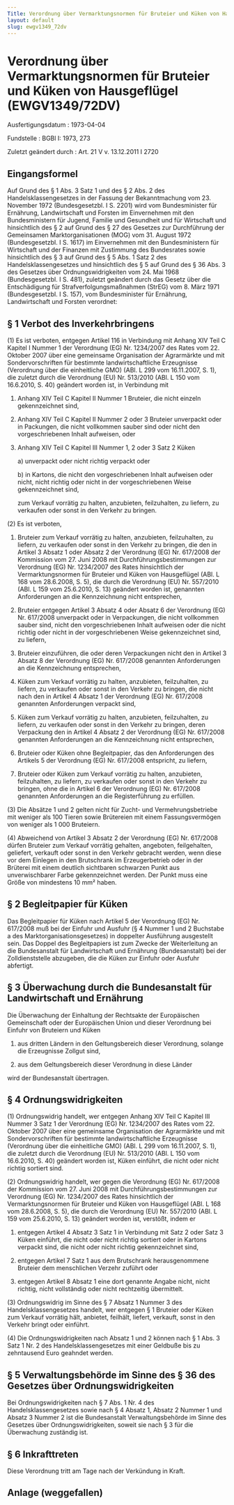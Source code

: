 ```yaml
---
Title: Verordnung über Vermarktungsnormen für Bruteier und Küken von Hausgeflügel
layout: default
slug: ewgv1349_72dv
---
```


# Verordnung über Vermarktungsnormen für Bruteier und Küken von Hausgeflügel (EWGV1349/72DV)

Ausfertigungsdatum
:   1973-04-04

Fundstelle
:   BGBl I: 1973, 273

Zuletzt geändert durch
:   Art. 21 V v. 13.12.2011 I 2720


## Eingangsformel

Auf Grund des § 1 Abs. 3 Satz 1 und des § 2 Abs. 2 des
Handelsklassengesetzes in der Fassung der Bekanntmachung vom 23.
November 1972 (Bundesgesetzbl. I S. 2201) wird vom Bundesminister für
Ernährung, Landwirtschaft und Forsten im Einvernehmen mit den
Bundesministern für Jugend, Familie und Gesundheit und für Wirtschaft
und hinsichtlich des § 2 auf Grund des § 27 des Gesetzes zur
Durchführung der Gemeinsamen Marktorganisationen (MOG) vom 31. August
1972 (Bundesgesetzbl. I S. 1617) im Einvernehmen mit den
Bundesministern für Wirtschaft und der Finanzen mit Zustimmung des
Bundesrates sowie hinsichtlich des § 3 auf Grund des § 5 Abs. 1 Satz 2
des Handelsklassengesetzes und hinsichtlich des § 5 auf Grund des § 36
Abs. 3 des Gesetzes über Ordnungswidrigkeiten vom 24. Mai 1968
(Bundesgesetzbl. I S. 481), zuletzt geändert durch das Gesetz über die
Entschädigung für Strafverfolgungsmaßnahmen (StrEG) vom 8. März 1971
(Bundesgesetzbl. I S. 157), vom Bundesminister für Ernährung,
Landwirtschaft und Forsten verordnet:


## § 1 Verbot des Inverkehrbringens

(1) Es ist verboten, entgegen Artikel 116 in Verbindung mit Anhang XIV
Teil C Kapitel I Nummer 1 der Verordnung (EG) Nr. 1234/2007 des Rates
vom 22. Oktober 2007 über eine gemeinsame Organisation der Agrarmärkte
und mit Sondervorschriften für bestimmte landwirtschaftliche
Erzeugnisse (Verordnung über die einheitliche GMO) (ABl. L 299 vom
16\.11.2007, S. 1), die zuletzt durch die Verordnung (EU) Nr. 513/2010
(ABl. L 150 vom 16.6.2010, S. 40) geändert worden ist, in Verbindung
mit

1.  Anhang XIV Teil C Kapitel II Nummer 1 Bruteier, die nicht einzeln
    gekennzeichnet sind,


2.  Anhang XIV Teil C Kapitel II Nummer 2 oder 3 Bruteier unverpackt oder
    in Packungen, die nicht vollkommen sauber sind oder nicht den
    vorgeschriebenen Inhalt aufweisen, oder


3.  Anhang XIV Teil C Kapitel III Nummer 1, 2 oder 3 Satz 2 Küken

    a)  unverpackt oder nicht richtig verpackt oder


    b)  in Kartons, die nicht den vorgeschriebenen Inhalt aufweisen oder
        nicht, nicht richtig oder nicht in der vorgeschriebenen Weise
        gekennzeichnet sind,



    zum Verkauf vorrätig zu halten, anzubieten, feilzuhalten, zu liefern,
    zu verkaufen oder sonst in den Verkehr zu bringen.




(2) Es ist verboten,

1.  Bruteier zum Verkauf vorrätig zu halten, anzubieten, feilzuhalten, zu
    liefern, zu verkaufen oder sonst in den Verkehr zu bringen, die den in
    Artikel 3 Absatz 1 oder Absatz 2 der Verordnung (EG) Nr. 617/2008 der
    Kommission vom 27. Juni 2008 mit Durchführungsbestimmungen zur
    Verordnung (EG) Nr. 1234/2007 des Rates hinsichtlich der
    Vermarktungsnormen für Bruteier und Küken von Hausgeflügel (ABl. L 168
    vom 28.6.2008, S. 5), die durch die Verordnung (EU) Nr. 557/2010 (ABl.
    L 159 vom 25.6.2010, S. 13) geändert worden ist, genannten
    Anforderungen an die Kennzeichnung nicht entsprechen,


2.  Bruteier entgegen Artikel 3 Absatz 4 oder Absatz 6 der Verordnung (EG)
    Nr. 617/2008 unverpackt oder in Verpackungen, die nicht vollkommen
    sauber sind, nicht den vorgeschriebenen Inhalt aufweisen oder die
    nicht richtig oder nicht in der vorgeschriebenen Weise gekennzeichnet
    sind, zu liefern,


3.  Bruteier einzuführen, die oder deren Verpackungen nicht den in Artikel
    3 Absatz 8 der Verordnung (EG) Nr. 617/2008 genannten Anforderungen an
    die Kennzeichnung entsprechen,


4.  Küken zum Verkauf vorrätig zu halten, anzubieten, feilzuhalten, zu
    liefern, zu verkaufen oder sonst in den Verkehr zu bringen, die nicht
    nach den in Artikel 4 Absatz 1 der Verordnung (EG) Nr. 617/2008
    genannten Anforderungen verpackt sind,


5.  Küken zum Verkauf vorrätig zu halten, anzubieten, feilzuhalten, zu
    liefern, zu verkaufen oder sonst in den Verkehr zu bringen, deren
    Verpackung den in Artikel 4 Absatz 2 der Verordnung (EG) Nr. 617/2008
    genannten Anforderungen an die Kennzeichnung nicht entsprechen,


6.  Bruteier oder Küken ohne Begleitpapier, das den Anforderungen des
    Artikels 5 der Verordnung (EG) Nr. 617/2008 entspricht, zu liefern,


7.  Bruteier oder Küken zum Verkauf vorrätig zu halten, anzubieten,
    feilzuhalten, zu liefern, zu verkaufen oder sonst in den Verkehr zu
    bringen, ohne die in Artikel 6 der Verordnung (EG) Nr. 617/2008
    genannten Anforderungen an die Registerführung zu erfüllen.




(3) Die Absätze 1 und 2 gelten nicht für Zucht- und
Vermehrungsbetriebe mit weniger als 100 Tieren sowie Brütereien mit
einem Fassungsvermögen von weniger als 1 000 Bruteiern.

(4) Abweichend von Artikel 3 Absatz 2 der Verordnung (EG) Nr. 617/2008
dürfen Bruteier zum Verkauf vorrätig gehalten, angeboten,
feilgehalten, geliefert, verkauft oder sonst in den Verkehr gebracht
werden, wenn diese vor dem Einlegen in den Brutschrank im
Erzeugerbetrieb oder in der Brüterei mit einem deutlich sichtbaren
schwarzen Punkt aus unverwischbarer Farbe gekennzeichnet werden. Der
Punkt muss eine Größe von mindestens 10 mm² haben.


## § 2 Begleitpapier für Küken

Das Begleitpapier für Küken nach Artikel 5 der Verordnung (EG) Nr.
617/2008 muß bei der Einfuhr und Ausfuhr (§ 4 Nummer 1 und 2 Buchstabe
a des Marktorganisationsgesetzes) in doppelter Ausführung ausgestellt
sein. Das Doppel des Begleitpapiers ist zum Zwecke der Weiterleitung
an die Bundesanstalt für Landwirtschaft und Ernährung (Bundesanstalt)
bei der Zolldienststelle abzugeben, die die Küken zur Einfuhr oder
Ausfuhr abfertigt.


## § 3 Überwachung durch die Bundesanstalt für Landwirtschaft und Ernährung

Die Überwachung der Einhaltung der Rechtsakte der Europäischen
Gemeinschaft oder der Europäischen Union und dieser Verordnung bei
Einfuhr von Bruteiern und Küken

1.  aus dritten Ländern in den Geltungsbereich dieser Verordnung, solange
    die Erzeugnisse Zollgut sind,


2.  aus dem Geltungsbereich dieser Verordnung in diese Länder



wird der Bundesanstalt übertragen.


## § 4 Ordnungswidrigkeiten

(1) Ordnungswidrig handelt, wer entgegen Anhang XIV Teil C Kapitel III
Nummer 3 Satz 1 der Verordnung (EG) Nr. 1234/2007 des Rates vom 22.
Oktober 2007 über eine gemeinsame Organisation der Agrarmärkte und mit
Sondervorschriften für bestimmte landwirtschaftliche Erzeugnisse
(Verordnung über die einheitliche GMO) (ABl. L 299 vom 16.11.2007, S.
1), die zuletzt durch die Verordnung (EU) Nr. 513/2010 (ABl. L 150 vom
16\.6.2010, S. 40) geändert worden ist, Küken einführt, die nicht oder
nicht richtig sortiert sind.

(2) Ordnungswidrig handelt, wer gegen die Verordnung (EG) Nr. 617/2008
der Kommission vom 27. Juni 2008 mit Durchführungsbestimmungen zur
Verordnung (EG) Nr. 1234/2007 des Rates hinsichtlich der
Vermarktungsnormen für Bruteier und Küken von Hausgeflügel (ABl. L 168
vom 28.6.2008, S. 5), die durch die Verordnung (EU) Nr. 557/2010 (ABl.
L 159 vom 25.6.2010, S. 13) geändert worden ist, verstößt, indem er

1.  entgegen Artikel 4 Absatz 3 Satz 1 in Verbindung mit Satz 2 oder Satz
    3 Küken einführt, die nicht oder nicht richtig sortiert oder in
    Kartons verpackt sind, die nicht oder nicht richtig gekennzeichnet
    sind,


2.  entgegen Artikel 7 Satz 1 aus dem Brutschrank herausgenommene Bruteier
    dem menschlichen Verzehr zuführt oder


3.  entgegen Artikel 8 Absatz 1 eine dort genannte Angabe nicht, nicht
    richtig, nicht vollständig oder nicht rechtzeitig übermittelt.




(3) Ordnungswidrig im Sinne des § 7 Absatz 1 Nummer 3 des
Handelsklassengesetzes handelt, wer entgegen § 1 Bruteier oder Küken
zum Verkauf vorrätig hält, anbietet, feilhält, liefert, verkauft,
sonst in den Verkehr bringt oder einführt.

(4) Die Ordnungswidrigkeiten nach Absatz 1 und 2 können nach § 1 Abs.
3 Satz 1 Nr. 2 des Handelsklassengesetzes mit einer Geldbuße bis zu
zehntausend Euro geahndet werden.


## § 5 Verwaltungsbehörde im Sinne des § 36 des Gesetzes über Ordnungswidrigkeiten

Bei Ordnungswidrigkeiten nach § 7 Abs. 1 Nr. 4 des
Handelsklassengesetzes sowie nach § 4 Absatz 1, Absatz 2 Nummer 1 und
Absatz 3 Nummer 2 ist die Bundesanstalt Verwaltungsbehörde im Sinne
des Gesetzes über Ordnungswidrigkeiten, soweit sie nach § 3 für die
Überwachung zuständig ist.


## § 6 Inkrafttreten

Diese Verordnung tritt am Tage nach der Verkündung in Kraft.


## Anlage (weggefallen)


